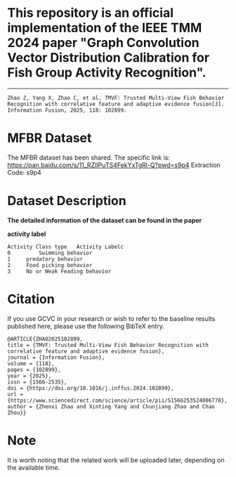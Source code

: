 
# This repository is an official implementation of the IEEE TMM 2024 paper "Graph Convolution Vector Distribution Calibration for Fish Group Activity Recognition".
---

    Zhao Z, Yang X, Zhao C, et al. TMVF: Trusted Multi-View Fish Behavior Recognition with correlative feature and adaptive evidence fusion[J]. Information Fusion, 2025, 118: 102899.

# MFBR Dataset 
The MFBR dataset has been shared. The specific link is:
https://pan.baidu.com/s/11_RZlIPuTS4FekYxTgRl-Q?pwd=s9p4 
Extraction Code: s9p4

# Dataset Description



**The detailed information of the dataset can be found in the paper**

**activity label**

    Activity Class type	  Activity Labelc
    0         Swimming behavior
    1	  predatory behavior
    2	  Food picking behavior
    3	  No or Weak Feading behavior



# Citation

If you use GCVC in your research or wish to refer to the baseline results published here, please use the following BibTeX entry.

    @ARTICLE{ZHAO2025102899,
    title = {TMVF: Trusted Multi-View Fish Behavior Recognition with correlative feature and adaptive evidence fusion},
    journal = {Information Fusion},
    volume = {118},
    pages = {102899},
    year = {2025},
    issn = {1566-2535},
    doi = {https://doi.org/10.1016/j.inffus.2024.102899},
    url = {https://www.sciencedirect.com/science/article/pii/S1566253524006778},
    author = {Zhenxi Zhao and Xinting Yang and Chunjiang Zhao and Chao Zhou}}

   

# Note
  It is worth noting that the related work will be uploaded later, depending on the available time.



